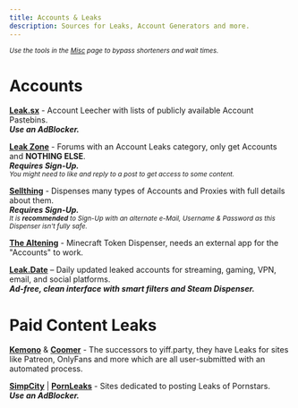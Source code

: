 ```yaml
---
title: Accounts & Leaks
description: Sources for Leaks, Account Generators and more.
---
```


<sub>*Use the tools in the <a target="_self" href="/Utilities/Misc">Misc</a> page to bypass shorteners and wait times.*</sub>

# Accounts 

[**Leak.sx**](https://leak.sx) - Account Leecher with lists of publicly available Account Pastebins.  
**_Use an AdBlocker._**  

[**Leak Zone**](https://leakzone.net/Forum-Accounts) - Forums with an Account Leaks category, only get Accounts and __NOTHING ELSE__.  
**_Requires Sign-Up._**  
*<small>You might need to like and reply to a post to get access to some content.</small>*

[**Sellthing**](https://sellthing.co/generator) - Dispenses many types of Accounts and Proxies with full details about them.  
**_Requires Sign-Up._**  
*<small>It is <b>recommended</b> to Sign-Up with an alternate e-Mail, Username & Password as this Dispenser isn't fully safe.</small>*

[**The Altening**](https://thealtening.com/free/free-minecraft-alts) - Minecraft Token Dispenser, needs an external app for the "Accounts" to work. 

[**Leak.Date**](https://leak.date) – Daily updated leaked accounts for streaming, gaming, VPN, email, and social platforms.  
**_Ad-free, clean interface with smart filters and Steam Dispenser._**

# Paid Content Leaks

[**Kemono**](https://kemono.su/) & [**Coomer**](https://coomer.su/) - The successors to yiff.party, they have Leaks for sites like Patreon, OnlyFans and more which are all user-submitted with an automated process.  

[**SimpCity**](https://simpcity.su) | [**PornLeaks**](https://pornleaks.in/) - Sites dedicated to posting Leaks of Pornstars.  
**_Use an AdBlocker._**
